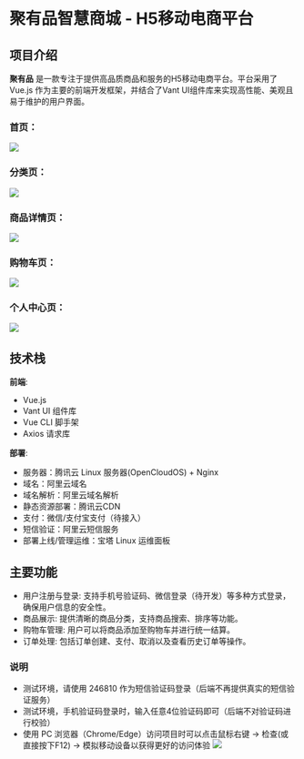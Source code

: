 # 聚有品智慧商城 - H5移动电商平台

## 项目介绍
**聚有品** 是一款专注于提供高品质商品和服务的H5移动电商平台。平台采用了 Vue.js 作为主要的前端开发框架，并结合了Vant UI组件库来实现高性能、美观且易于维护的用户界面。


### 首页：
![](https://my-website-assets-1323233637.cos.ap-guangzhou.myqcloud.com/imgs/%E6%99%BA%E6%85%A7%E5%95%86%E5%9F%8E%E9%A6%96%E9%A1%B5.png)

### 分类页：
![](https://my-website-assets-1323233637.cos.ap-guangzhou.myqcloud.com/imgs/%E6%99%BA%E6%85%A7%E5%95%86%E5%9F%8E%E5%88%86%E7%B1%BB%E9%A1%B5.png)

### 商品详情页：
![](https://my-website-assets-1323233637.cos.ap-guangzhou.myqcloud.com/imgs/%E6%99%BA%E6%85%A7%E5%95%86%E5%9F%8E%E5%95%86%E5%93%81%E8%AF%A6%E6%83%85.png)

### 购物车页：
![](https://my-website-assets-1323233637.cos.ap-guangzhou.myqcloud.com/imgs/%E6%99%BA%E6%85%A7%E5%95%86%E5%9F%8E%E8%B4%AD%E7%89%A9%E8%BD%A6.png)

### 个人中心页：
![](https://my-website-assets-1323233637.cos.ap-guangzhou.myqcloud.com/imgs/%E6%99%BA%E6%85%A7%E5%95%86%E5%9F%8E%E6%88%91%E7%9A%84.png)


## 技术栈

**前端**: 
  - Vue.js
  - Vant UI 组件库
  - Vue CLI 脚手架
  - Axios 请求库

 **部署**: 
  - 服务器：腾讯云 Linux 服务器(OpenCloudOS) + Nginx
  - 域名：阿里云域名
  - 域名解析：阿里云域名解析
  - 静态资源部署：腾讯云CDN
  - 支付：微信/支付宝支付（待接入）
  - 短信验证：阿里云短信服务
  - 部署上线/管理运维：宝塔 Linux 运维面板

## 主要功能

- 用户注册与登录: 支持手机号验证码、微信登录（待开发）等多种方式登录，确保用户信息的安全性。
- 商品展示: 提供清晰的商品分类，支持商品搜索、排序等功能。
- 购物车管理: 用户可以将商品添加至购物车并进行统一结算。
- 订单处理: 包括订单创建、支付、取消以及查看历史订单等操作。

### 说明

 - 测试环境，请使用 246810 作为短信验证码登录（后端不再提供真实的短信验证服务）
 - 测试环境，手机验证码登录时，输入任意4位验证码即可（后端不对验证码进行校验）
 - 使用 PC 浏览器（Chrome/Edge）访问项目时可以点击鼠标右键 -> 检查(或直接按下F12) -> 模拟移动设备以获得更好的访问体验
 ![](https://my-website-assets-1323233637.cos.ap-guangzhou.myqcloud.com/imgs/%E6%99%BA%E6%85%A7%E5%95%86%E5%9F%8E%E6%A8%A1%E6%8B%9F%E5%99%A8.png)